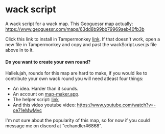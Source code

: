 # wack script
A wack script for a wack map. This Geoguessr map actually: https://www.geoguessr.com/maps/63dd8b99bb79969aeb40fb3b

Click this link to install in Tampermonkey [link](https://github.com/echandler/wack-script/raw/main/wackScript.user.js). If that doesn't work, open a new file in Tampermonkey and copy and past the wackScript.user.js file above in to it.


#### Do you want to create your own round?

Hallelujah, rounds for this map are hard to make, if you would lke to contribute your own wack round you will need atleast four things:
- An idea. Harder than it sounds.
- An account on [map-maker.app](https://map-maker.app).
- The helper script: [link](https://github.com/echandler/wack-script/raw/main/wackHelperScript.user.js)
- And this video youtube video: https://www.youtube.com/watch?v=-ce71eMwMvc

I'm not sure about the popularity of this map, so for now if you could message me on discord at "echandler#6868".
